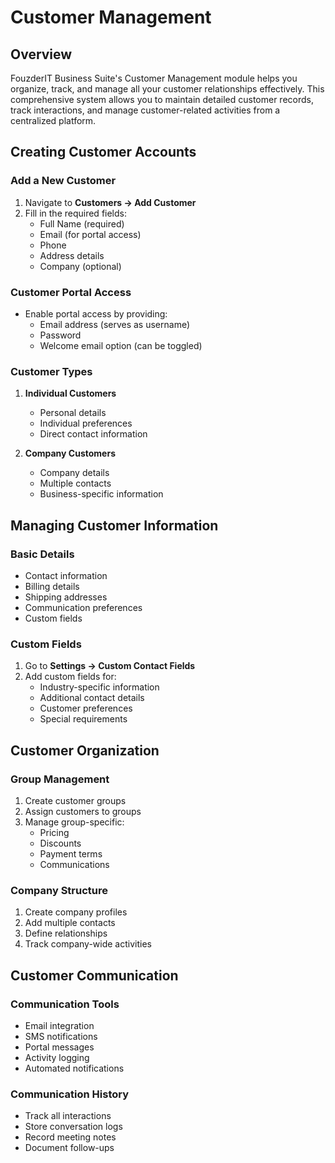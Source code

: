 # Customer Management

## Overview

FouzderIT Business Suite's Customer Management module helps you organize, track, and manage all your customer relationships effectively. This comprehensive system allows you to maintain detailed customer records, track interactions, and manage customer-related activities from a centralized platform.

## Creating Customer Accounts

### Add a New Customer

1.  Navigate to **Customers → Add Customer**
2.  Fill in the required fields:
    - Full Name (required)
    - Email (for portal access)
    - Phone
    - Address details
    - Company (optional)

### Customer Portal Access

- Enable portal access by providing:
  - Email address (serves as username)
  - Password
  - Welcome email option (can be toggled)

### Customer Types

1.  **Individual Customers**

    - Personal details
    - Individual preferences
    - Direct contact information

2.  **Company Customers**

    - Company details
    - Multiple contacts
    - Business-specific information

## Managing Customer Information

### Basic Details

- Contact information
- Billing details
- Shipping addresses
- Communication preferences
- Custom fields

### Custom Fields

1.  Go to **Settings → Custom Contact Fields**
2.  Add custom fields for:
    - Industry-specific information
    - Additional contact details
    - Customer preferences
    - Special requirements

## Customer Organization

### Group Management

1.  Create customer groups
2.  Assign customers to groups
3.  Manage group-specific:
    - Pricing
    - Discounts
    - Payment terms
    - Communications

### Company Structure

1.  Create company profiles
2.  Add multiple contacts
3.  Define relationships
4.  Track company-wide activities

## Customer Communication

### Communication Tools

- Email integration
- SMS notifications
- Portal messages
- Activity logging
- Automated notifications

### Communication History

- Track all interactions
- Store conversation logs
- Record meeting notes
- Document follow-ups
